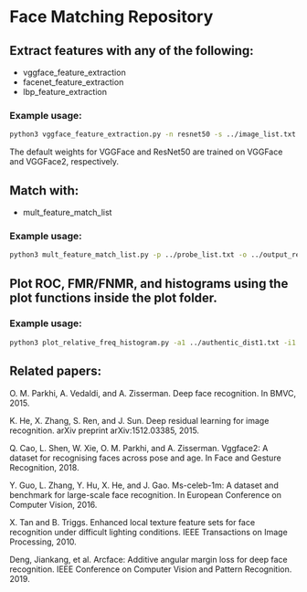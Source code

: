 # Face Matching Repository

## Extract features with any of the following:
- vggface_feature_extraction
- facenet_feature_extraction
- lbp_feature_extraction

### Example usage:
~~~bash
python3 vggface_feature_extraction.py -n resnet50 -s ../image_list.txt -d ../output_folder
~~~

The default weights for VGGFace and ResNet50 are trained on VGGFace and VGGFace2, respectively.

## Match with:
- mult_feature_match_list

### Example usage:
~~~bash
python3 mult_feature_match_list.py -p ../probe_list.txt -o ../output_results/ -d MORPH -gr AA -m 1
~~~
## Plot ROC, FMR/FNMR, and histograms using the plot functions inside the plot folder.

### Example usage:
~~~bash
python3 plot_relative_freq_histogram.py -a1 ../authentic_dist1.txt -i1 ../impostor_dist1.txt -l1 Label1 -a2 ../authentic_dist2.txt -i2 ../impostor_dist2.txt -l2 Label2 -t 'Tittle' -d ../save_folder -n output
~~~

## Related papers:

O. M. Parkhi, A. Vedaldi, and A. Zisserman. Deep face recognition. In BMVC, 2015.

K. He, X. Zhang, S. Ren, and J. Sun. Deep residual learning for image recognition. arXiv preprint arXiv:1512.03385,
2015.

Q. Cao, L. Shen, W. Xie, O. M. Parkhi, and A. Zisserman. Vggface2: A dataset for recognising faces across pose and age. In Face and Gesture Recognition, 2018.

Y. Guo, L. Zhang, Y. Hu, X. He, and J. Gao. Ms-celeb-1m: A dataset and benchmark for large-scale face recognition. In European Conference on Computer Vision, 2016.

X. Tan and B. Triggs. Enhanced local texture feature sets for face recognition under difficult lighting conditions. IEEE Transactions on Image Processing, 2010.

Deng, Jiankang, et al. Arcface: Additive angular margin loss for deep face recognition. IEEE Conference on Computer Vision and Pattern Recognition. 2019.




